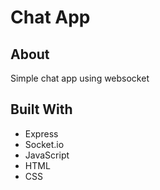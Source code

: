 # Chat App

## About
Simple chat app using websocket

## Built With
- Express
- Socket.io
- JavaScript
- HTML
- CSS
